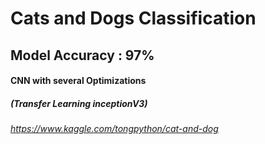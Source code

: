 # Cats and Dogs Classification
## Model Accuracy : 97% 
####   CNN with several Optimizations 
#####  (Transfer Learning inceptionV3)
###### https://www.kaggle.com/tongpython/cat-and-dog
